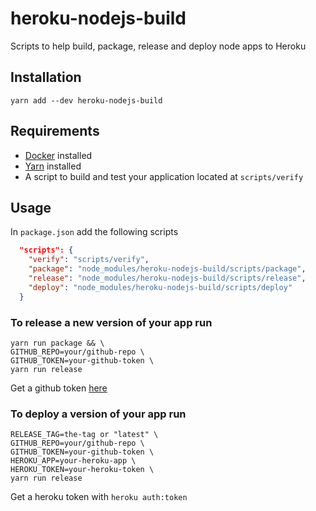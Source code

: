 # heroku-nodejs-build

Scripts to help build, package, release and deploy node apps to Heroku

## Installation

    yarn add --dev heroku-nodejs-build

## Requirements

* [Docker](https://www.docker.com/) installed
* [Yarn](https://yarnpkg.com) installed
* A script to build and test your application located at `scripts/verify`

## Usage

In `package.json` add the following scripts

``` json
  "scripts": {
    "verify": "scripts/verify",
    "package": "node_modules/heroku-nodejs-build/scripts/package",
    "release": "node_modules/heroku-nodejs-build/scripts/release",
    "deploy": "node_modules/heroku-nodejs-build/scripts/deploy"
  }
```

### To release a new version of your app run

    yarn run package && \
    GITHUB_REPO=your/github-repo \
    GITHUB_TOKEN=your-github-token \
    yarn run release

Get a github token [here](https://github.com/settings/tokens)

### To deploy a version of your app run

    RELEASE_TAG=the-tag or "latest" \
    GITHUB_REPO=your/github-repo \
    GITHUB_TOKEN=your-github-token \
    HEROKU_APP=your-heroku-app \
    HEROKU_TOKEN=your-heroku-token \
    yarn run release

Get a heroku token with `heroku auth:token`
